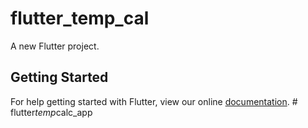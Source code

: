 # flutter_temp_cal

A new Flutter project.

## Getting Started

For help getting started with Flutter, view our online
[documentation](https://flutter.io/).
#   f l u t t e r _ t e m p _ c a l c _ a p p  
 